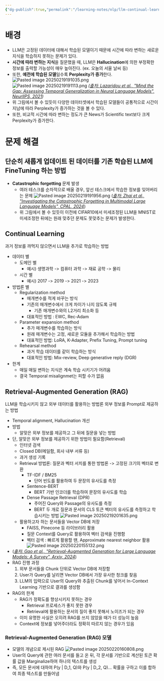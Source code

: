 ```yaml
---
{"dg-publish":true,"permalink":"/learning-notes/nlp/llm-continual-learning-rag/","created":"2025-02-19T19:00:22.439+09:00","updated":"2025-02-21T10:53:37.815+09:00"}
---
```


# 배경
- LLM은 고정된 데이터에 대해서 학습된 모델이기 때문에 시간에 따라 변하는 새로운 지식을 학습하지 못하는 문제가 있다.
- **시간에 따라 변하는 지식**을 질문했을 때, LLM은 **Hallucination**에 의한 부정확한 정보를 출력할 가능성이 매우 높아진다. (ex. 오늘의 서울 날씨 등)
- 또한, **예전에 학습된 모델**일수록 **Perplexity가 증가**한다. 
![Pasted image 20250219191035.png](/img/user/Pasted%20image%2020250219191035.png)
![Pasted image 20250219191113.png](/img/user/Pasted%20image%2020250219191113.png)
*([출처: Lazaridou et al., "Mind the Gap: Assessing Temporal Generalization in Neural Language Models", NeurlIPS, 2021](https://proceedings.neurips.cc/paper/2021/hash/f5bf0ba0a17ef18f9607774722f5698c-Abstract.html?ref=ruder.io))*
- 위 그림에서 볼 수 있듯이 다양한 데이터셋에서 학습된 모델들이 공통적으로 시간이 지남에 따라 Perplexity가 증가하는 것을 볼 수 있다.
- 또한, 비교적 시간에 따라 변하는 정도가 큰 News가 Scientific text보다 크게 Perplexity가 증가한다.

# 문제 해결
## 단순히 새롭게 업데이트 된 데이터를 기존 학습된 LLM에 FineTuning 하는 방법
- **Catastrophic forgetting** 문제 발생
	- 여러 테스크를 순차적으로 배울 경우, 앞선 테스크에서 학습한 정보를 잊어버리는 문제
	  ![Pasted image 20250219191956.png](/img/user/Pasted%20image%2020250219191956.png)
	  ([*출처: Zhai et al., "Investigating the Catastrophic Forgetting in Multimodal Large Language Models", CPAL, 2024*](https://arxiv.org/abs/2309.10313))
	- 위 그림에서 볼 수 있듯이 이전에 CIFAR10에서 미세조정된 LLM을 MNIST로 미세조정한 뒤에는 원래 맞추던 문제도 못맞추는 문제가 발생한다.

## Continual Learning
과거 정보를 까먹지 않으면서 LLM을 추가로 학습하는 방법
- 데이터 별
	- 도메인 별
		- 예시) 생명과학 -> 컴퓨터 과학 -> 재료 공학 -> 물리
	- 시간 별
		- 예시) 2017 -> 2019 -> 2021 -> 2023
- 방법론 별
	- Regularization method
		- 매개변수를 적게 바꾸는 방식
		- 기존의 매개변수에서 크게 차이가 나지 않도록 규제
			- 기존 매개변수와의 L2거리 최소화 등
		- 대표적인 방법 : EWC, Rec-Adam
	- Parameter expansion method
		- 추가 매개변수를 학습하는 방식
		- 원래 매개변수는 고정, 새로운 모듈을 추가해서 학습하는 방법
		- 대표적인 방법: LoRA, K-Adapter, Prefix Tuning, Prompt tuning
	- Rehearsal method
		- 과거 학습 데이터를 같이 학습하는 방식
		- 대표적인 방법: Mix-review, Deep generative reply (DGR)
- 한계
	- 매일 매일 변하는 지식은 계속 학습 시키기가 어려움
	- 결국 Temporal misalignmet는 피할 수가 없음

## Retrieval-Augmented Generation (RAG)
LLM을 학습시키지 않고 외부 데이터를 활용하는 방법론
외부 정보를 Prompt로 제공하는 방법
- Temporal alignment, Hallucination 개선
- 방법
	- 알맞은 외부 정보를 제공하고 그 뒤에 질문을 넣는 방법
- 단, 알맞은 외부 정보를 제공하기 위한 방법이 필요함(Retrieval)
	- 인터넷 검색
	- Closed DB(메일함, 회사 내부 서류 등)
	- 과거 생성 기록
	- Retrieval 방법론: 질문과 벡터 서치를 통한 방법론 -> 고정된 크기의 벡터로 변환
		- TF-IDF / BM25
			- 단어 빈도를 활용하여 두 문장의 유사도를 측정
		- Sentence-BERT
			- BERT 기반 인코더를 학습하여 문장의 유사도를 학습
		- Dense Passage Retrieval (DPR)
			- 주어진 Query와 Passage의 유사도를 측정
			- BERT 두 개로 질문과 문서의 CLS 토큰 벡터의 유사도를 측정하고 학습시키는 방법
			  ![Pasted image 20250219201635.png](/img/user/Pasted%20image%2020250219201635.png)
	- 활용하고자 하는 문서들을 Vector DB에 저장
		- FAISS, Pinecone 등 라이브러리 활용
		- 질문 Context를 Query로 활용하여 벡터 검색을 진행함
		- 벡터 검색 : 빠르게 활용할 땐, Approximate nearest neighbor 활용
![Pasted image 20250220155132.png](/img/user/Pasted%20image%2020250220155132.png)
- (*[출처: Gao et al., "Retrieval-Augmented Generation for Large Language Models: A Survey", Arxiv, 2024](https://arxiv.org/abs/2312.10997)*)
- RAG 진행 과정
	1. 외부 문서들을 Chunk 단위로 Vector DB에 저장함
	2. User가 Query를 날리면 Vector DB에서 가장 유사한 청크를 찾음
	3. LLM의 입력으로 User의 Query와 추출된 Chunk를 넣어서 In-Context Learning 기반으로 결과를 생성함
- RAG의 한계
	- RAG가 정확도를 향상시키지 못하는 경우
		- Retrieval 프로세스가 좋지 못한 경우
		- Retrieval에 활용하는 문서의 질이 좋지 못해서 노이즈가 되는 경우
	- 이미 유명한 사실은 오히려 RAG를 쓰지 않았을 때가 더 성능이 높음
	- Context에 정보를 넣어주더라도 정확히 따르지 않는 경우가 있음

### Retrieval-Augmented Generation (RAG) 모델
- 모델의 개념으로 제시된 RAG
  ![Pasted image 20250220160808.png](/img/user/Pasted%20image%2020250220160808.png)
- User의 Query에 관한 여러 문서를 들고 온 뒤, 각 문서를 기반으로 계산된 토큰 확률 값을 Marginalize하여 하나의 텍스트를 생성
- 즉, 모든 문서에 대하여 P(y | D_1, Q)와 P(y | D_2, Q)... 확률을 구하고 이를 합하여 최종 텍스트를 만들어냄